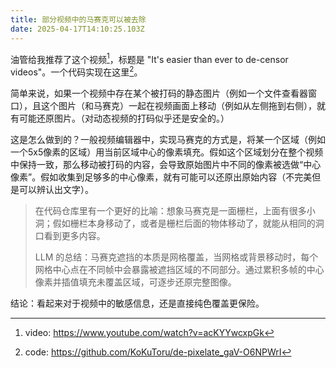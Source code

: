 ```yaml
---
title: 部分视频中的马赛克可以被去除
date: 2025-04-17T14:10:25.103Z
---
```


油管给我推荐了这个视频[^video]，标题是 "It's easier than ever to de-censor videos"。一个代码实现在这里[^code]。

简单来说，如果一个视频中存在某个被打码的静态图片（例如一个文件查看器窗口），且这个图片（和马赛克）一起在视频画面上移动（例如从左侧拖到右侧），就有可能还原图片。（对动态视频的打码似乎还是安全的。）

这是怎么做到的？一般视频编辑器中，实现马赛克的方式是，将某一个区域（例如一个5x5像素的区域）用当前区域中心的像素填充。假如这个区域划分在整个视频中保持一致，那么移动被打码的内容，会导致原始图片中不同的像素被选做“中心像素”。假如收集到足够多的中心像素，就有可能可以还原出原始内容（不完美但是可以辨认出文字）。
> 在代码仓库里有一个更好的比喻：想象马赛克是一面栅栏，上面有很多小洞；假如栅栏本身移动了，或者是栅栏后面的物体移动了，就能从相同的洞口看到更多内容。
> 
> LLM 的总结：马赛克遮挡的本质是网格覆盖，当网格或背景移动时，每个网格中心点在不同帧中会暴露被遮挡区域的不同部分。通过累积多帧的中心像素并插值填充未覆盖区域，可逐步还原完整图像。

结论：看起来对于视频中的敏感信息，还是直接纯色覆盖更保险。

[^video]: video: https://www.youtube.com/watch?v=acKYYwcxpGk

[^code]: code: https://github.com/KoKuToru/de-pixelate_gaV-O6NPWrI